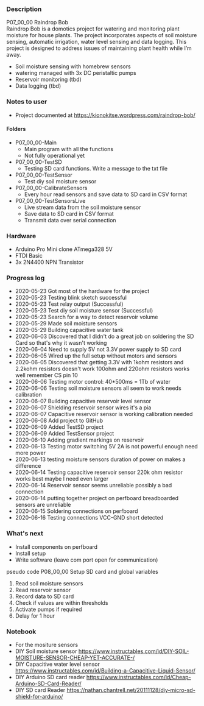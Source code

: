 ### Description
P07_00_00 Raindrop Bob  
Raindrop Bob is a domotics project for watering and monitoring plant moisture for house plants. The project incorporates aspects of soil moisture sensing, automatic irrigation, water level sensing and data logging. This project is designed to address issues of maintaining plant health while I’m away. 
 * Soil moisture sensing with homebrew sensors
 * watering managed with 3x DC peristaltic pumps
 * Reservoir monitoring (tbd)
 * Data logging (tbd) 

### Notes to user
 * Project documented at https://kionokitse.wordpress.com/raindrop-bob/

#### Folders
 * P07_00_00-Main
	* Main program with all the functions
	* Not fully operational yet
 * P07_00_00-TestSD
	* Testing SD card functions. Write a message to the txt file
 * P07_00_00-TestSensor
	* Test diy soil moisture sensor
 * P07_00_00-CalibrateSensors
	* Every hour read sensors and save data to SD card in CSV format	
 * P07_00_00-TestSensorsLive
	* Live stream data from the soil moisture sensor
	* Save data to SD card in CSV format
	* Transmit data over serial connection

### Hardware
 * Arduino Pro Mini clone ATmega328 5V
 * FTDI Basic
 * 3x 2N4400 NPN Transistor
 
### Progress log 
 * 2020-05-23 Got most of the hardware for the project 
 * 2020-05-23 Testing blink sketch successful
 * 2020-05-23 Test relay output (Successful) 
 * 2020-05-23 Test diy soil moisture sensor (Successful)
 * 2020-05-23 Search for a way to detect reservoir volume
 * 2020-05-29 Made soil moisture sensors
 * 2020-05-29 Building capacitive water tank
 * 2020-06-03 Discovered that I didn't do a great job on soldering the SD Card so that's why it wasn't working
 * 2020-06-04 Need to supply 5V not 3.3V power supply to SD card
 * 2020-06-05 Wired up the full setup without motors and sensors
 * 2020-06-05 Discovered that getting 3.3V with 1kohm resistors and 2.2kohm resistors doesn't work 100ohm and 220ohm resistors works well remember CS pin 10
 * 2020-06-06 Testing motor control: 40*500ms = 1Tb of water
 * 2020-06-06 Testing soil moisture sensors all seem to work needs calibration
 * 2020-06-07 Building capacitive reservoir level sensor
 * 2020-06-07 Shielding reservoir sensor wires it's a pia
 * 2020-06-07 Capacitive reservoir sensor is working calibration needed 
 * 2020-06-08 Add project to GitHub
 * 2020-06-09 Added TestSD project 
 * 2020-06-09 Added TestSensor project
 * 2020-06-10 Adding gradient markings on reservoir
 * 2020-06-13 Testing motor switching 5V 2A is not powerful enough need more power
 * 2020-06-13 testing moisture sensors duration of power on makes a difference
 * 2020-06-14 Testing capacitive reservoir sensor 220k ohm resistor works best maybe I need even larger
 * 2020-06-14 Reservoir sensor seems unreliable possibly a bad connection
 * 2020-06-14 putting together project on perfboard breadboarded sensors are unreliable
 * 2020-06-15 Soldering connections on perfboard
 * 2020-06-16 Testing connections VCC-GND short detected

### What's next
 * Install components on perfboard
 * Install setup
 * Write software (leave com port open for communication)

pseudo code P08_00_00
Setup SD card and global variables
 1. Read soil moisture sensors
 1. Read reservoir sensor
 1. Record data to SD card
 1. Check if values are within thresholds
 1. Activate pumps if required
 1. Delay for 1 hour
 
### Notebook 
 * For the mositure sensors
 * DIY Soil moisture sensor https://www.instructables.com/id/DIY-SOIL-MOISTURE-SENSOR-CHEAP-YET-ACCURATE-/
 * DIY Capacitive water level sensor https://www.instructables.com/id/Building-a-Capacitive-Liquid-Sensor/
 * DIY Arduino SD card reader https://www.instructables.com/id/Cheap-Arduino-SD-Card-Reader/
 * DIY SD card Reader https://nathan.chantrell.net/20111128/diy-micro-sd-shield-for-arduino/
 

 

